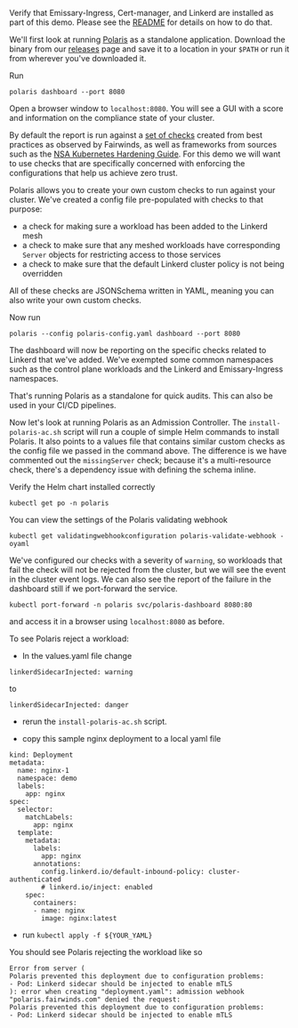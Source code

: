 Verify that Emissary-Ingress, Cert-manager, and Linkerd are installed as part of this demo. Please see the [README](README.md) for details on how to do that.

We'll first look at running [Polaris](https://polaris.docs.fairwinds.com/) as a standalone application. Download the binary from our [releases](https://github.com/FairwindsOps/polaris/releases) page and save it to a location in your `$PATH` or run it from wherever you've downloaded it.

Run
```
polaris dashboard --port 8080
```

Open a browser window to `localhost:8080`. You will see a GUI with a score and information on the compliance state of your cluster.

By default the report is run against a [set of checks](https://github.com/FairwindsOps/polaris/blob/master/examples/config.yaml) created from best practices as observed by Fairwinds, as well as frameworks from sources such as the [NSA Kubernetes Hardening Guide](https://media.defense.gov/2022/Aug/29/2003066362/-1/-1/0/CTR_KUBERNETES_HARDENING_GUIDANCE_1.2_20220829.PDF). For this demo we will want to use checks that are specifically concerned with enforcing the configurations that help us achieve zero trust.

Polaris allows you to create your own custom checks to run against your cluster. We've created a config file pre-populated with checks to that purpose:
- a check for making sure a workload has been added to the Linkerd mesh
- a check to make sure that any meshed workloads have corresponding `Server` objects for restricting access to those services
- a check to make sure that the default Linkerd cluster policy is not being overridden

All of these checks are JSONSchema written in YAML, meaning you can also write your own custom checks.

Now run
```
polaris --config polaris-config.yaml dashboard --port 8080
```

The dashboard will now be reporting on the specific checks related to Linkerd that we've added. We've exempted some common namespaces such as the control plane workloads and the Linkerd and Emissary-Ingress namespaces.

That's running Polaris as a standalone for quick audits. This can also be used in your CI/CD pipelines.

Now let's look at running Polaris as an Admission Controller. The `install-polaris-ac.sh` script will run a couple of simple Helm commands to install Polaris. It also points to a values file that contains similar custom checks as the config file we passed in the command above. The difference is we have commented out the `missingServer` check; because it's a multi-resource check, there's a dependency issue with defining the schema inline.

Verify the Helm chart installed correctly
```
kubectl get po -n polaris
```

You can view the settings of the Polaris validating webhook
```
kubectl get validatingwebhookconfiguration polaris-validate-webhook -oyaml
```

We've configured our checks with a severity of `warning`, so workloads that fail the check will not be rejected from the cluster, but we will see the event in the cluster event logs. We can also see the report of the failure in the dashboard still if we port-forward the service.

```
kubectl port-forward -n polaris svc/polaris-dashboard 8080:80
```

and access it in a browser using `localhost:8080` as before.


To see Polaris reject a workload:

- In the values.yaml file change
```
linkerdSidecarInjected: warning
```

to
```
linkerdSidecarInjected: danger
```

- rerun the `install-polaris-ac.sh` script.

- copy this sample nginx deployment to a local yaml file
```
kind: Deployment
metadata:
  name: nginx-1
  namespace: demo
  labels:
    app: nginx
spec:
  selector:
    matchLabels:
      app: nginx
  template:
    metadata:
      labels:
        app: nginx
      annotations:
        config.linkerd.io/default-inbound-policy: cluster-authenticated
        # linkerd.io/inject: enabled
    spec:
      containers:
      - name: nginx
        image: nginx:latest
```

- run `kubectl apply -f ${YOUR_YAML}`

You should see Polaris rejecting the workload like so
```
Error from server (
Polaris prevented this deployment due to configuration problems:
- Pod: Linkerd sidecar should be injected to enable mTLS
): error when creating "deployment.yaml": admission webhook "polaris.fairwinds.com" denied the request:
Polaris prevented this deployment due to configuration problems:
- Pod: Linkerd sidecar should be injected to enable mTLS
```